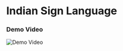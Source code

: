 # Indian Sign Language


### Demo Video

![Demo Video](https://img.youtube.com/vi/06aPHvjbStE/maxresdefault.jpg)
